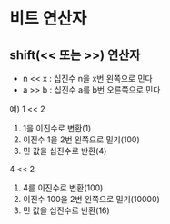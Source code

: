 # 비트 연산자

## shift(<< 또는 >>) 연산자

- n << x : 십진수 n을 x번 왼쪽으로 민다
- a >> b : 십진수 a를 b번 오른쪽으로 민다

예)
1 << 2

1. 1을 이진수로 변환(1)
2. 이진수 1을 2번 왼쪽으로 밀기(100)
3. 민 값을 십진수로 반환(4)

4 << 2

1. 4를 이진수로 변환(100)
2. 이진수 100을 2번 왼쪽으로 밀기(10000)
3. 민 값을 십진수로 반환(16)
